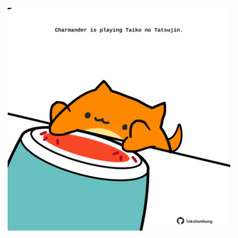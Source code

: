 <!-- built at 03/02/2021, 05:03:33 UTC -->
<p align="center">
  <img width="500" height="500" src="./ReadmeImage.svg">
</p>
